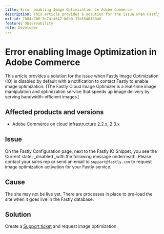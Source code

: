 ```yaml
---
title: Error enabling Image Optimization in Adobe Commerce
description: This article provides a solution for the issue when Fastly Image Optimization (IO) is disabled by default with a notification to contact Fastly to enable image optimization. (The Fastly Cloud Image Optimizer is a real-time image manipulation and optimization service that speeds up image delivery by serving bandwidth-efficient images.)
exl-id: 7b64c786-3c74-4642-b0d0-15b5648163a0
feature: Observability
role: Developer
---
```

# Error enabling Image Optimization in Adobe Commerce

This article provides a solution for the issue when Fastly Image Optimization (IO) is disabled by default with a notification to contact Fastly to enable image optimization. (The Fastly Cloud Image Optimizer is a real-time image manipulation and optimization service that speeds up image delivery by serving bandwidth-efficient images.)

## Affected products and versions

* Adobe Commerce on cloud infrastructure 2.2.x, 2.3.x

## Issue

On the Fastly Configuration page, next to the Fastly IO Snippet, you see the Current state: \_disabled \_with the following message underneath: Please contact your sales rep or send an email to `support@fastly.com` to request image optimization activation for your Fastly service.

## Cause

The site may not be live yet. There are processes in place to pre-load the site when it goes live in the Fastly database.

## Solution

Create a [Support ticket](/help/help-center-guide/help-center/magento-help-center-user-guide.md#submit-ticket) and request image optimization.
